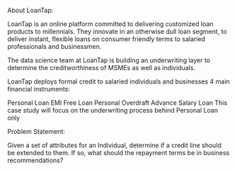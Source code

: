 About LoanTap:

LoanTap is an online platform committed to delivering customized loan products to millennials. They innovate in an otherwise dull loan segment, to deliver instant, flexible loans on consumer friendly terms to salaried professionals and businessmen.

The data science team at LoanTap is building an underwriting layer to determine the creditworthiness of MSMEs as well as individuals.

LoanTap deploys formal credit to salaried individuals and businesses 4 main financial instruments:

Personal Loan
EMI Free Loan
Personal Overdraft
Advance Salary Loan
This case study will focus on the underwriting process behind Personal Loan only

Problem Statement:

Given a set of attributes for an Individual, determine if a credit line should be extended to them. If so, what should the repayment terms be in business recommendations?
